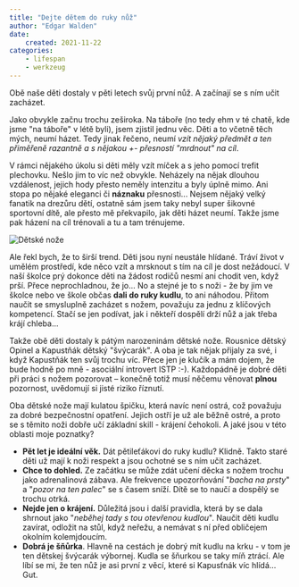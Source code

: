 ```yaml
---
title: "Dejte dětem do ruky nůž"
author: "Edgar Walden"
date: 
    created: 2021-11-22
categories: 
    - lifespan
    - werkzeug
---
```


Obě naše děti dostaly v pěti letech svůj první nůž. A začínají se s ním učit zacházet.<!-- more -->

Jako obvykle začnu trochu zeširoka. Na táboře (no tedy ehm v té chatě, kde jsme "na táboře" v létě byli), jsem zjistil jednu věc. Děti a to včetně těch mých, neumí házet. Tedy jinak řečeno, neumí *vzít nějaký předmět a ten přiměřeně razantně a s nějakou +- přesností "mrdnout" na cíl*. 

V rámci nějakého úkolu si děti měly vzít míček a s jeho pomocí trefit plechovku. Nešlo jim to víc než obvykle. Neházely na nějak dlouhou vzdálenost, jejich hody přesto neměly intenzitu a byly úplně mimo. Ani stopa po nějaké eleganci či **náznaku** přesnosti... Nejsem nějaký velký fanatik na drezůru dětí, ostatně sám jsem taky nebyl super šikovné sportovní dítě, ale přesto mě překvapilo, jak děti házet neumí. Takže jsme pak házení na cíl trénovali a tu a tam trénujeme. 

![Dětské nože](/img/noze_pro_deti.jpg)


Ale řekl bych, že to širší trend. Děti jsou nyní neustále hlídané. Tráví život v umělém prostředí, kde něco vzít a mrsknout s tím na cíl je dost nežádoucí. V naší školce prý dokonce děti na žádost rodičů nesmí ani chodit ven, když prší. Přece neprochladnou, že jo... No a stejné je to s noži - že by jim ve školce nebo ve škole občas **dali do ruky kudlu**, to ani náhodou. Přitom naučit se smysluplně zacházet s nožem, považuju za jednu z klíčových kompetencí. Stačí se jen podívat, jak i někteří dospělí drží nůž a jak třeba krájí chleba...

Takže obě děti dostaly k pátým narozeninám dětské nože. Rousnice dětský Opinel a Kapustňák dětský "švýcarák". A oba je tak nějak přijaly za své, i když Kapustňák ten svůj trochu víc. Přece jen je klučík a mám dojem, že bude hodně po mně - asociální introvert ISTP :-). Každopádně je dobré děti při práci s nožem pozorovat – konečně totiž musí něčemu věnovat **plnou** pozornost, uvědomují si jisté riziko říznutí.  

Oba dětské nože mají kulatou špičku, která navíc není ostrá, což považuju za dobré bezpečnostní opatření. Jejich ostří je už ale běžně ostré, a proto se s těmito noži dobře učí základní skill - krájení čehokoli. A jaké jsou v této oblasti moje poznatky?

- **Pět let je ideální věk.** Dát pětileťákovi do ruky kudlu? Klidně. Takto staré děti už mají k noži respekt a jsou ochotné se s ním učit zacházet.
- **Chce to dohled.** Ze začátku se může zdát učení děcka s nožem trochu jako adrenalinová zábava. Ale frekvence upozorňování "*bacha na prsty*" a "*pozor na ten palec*" se s časem sníží. Dítě se to naučí a dospělý se trochu otrká.
- **Nejde jen o krájení.** Důležitá jsou i další pravidla, která by se dala shrnout jako "*neběhej tady s tou otevřenou kudlou*". Naučit děti kudlu zavírat, odložit na stůl, když neřežu, a nemávat s ní před obličejem okolním kolemjdoucím.
- **Dobrá je šňůrka**. Hlavně na cestách je dobrý mít kudlu na krku - v tom je ten dětskej švýcarák výbornej. Kudla se šňurkou se taky míň ztrácí. Ale líbí se mi, že ten nůž je asi první z věcí, které si Kapusťnák víc hlídá... Gut.

   